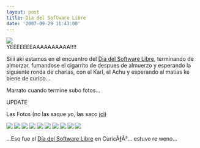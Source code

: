 ```yaml
---
layout: post
title: Dia del Software Libre
date: '2007-09-29 11:43:00'
---
```



[![](http://bp1.blogger.com/_WLj4OeHg5Rg/Rt3sNVrR3uI/AAAAAAAAACE/nBIFCIX8C6c/s400/Sfd-utalca-banner.png)](http://bp1.blogger.com/_WLj4OeHg5Rg/Rt3sNVrR3uI/AAAAAAAAACE/nBIFCIX8C6c/s400/Sfd-utalca-banner.png)  
YEEEEEEEAAAAAAAAAA!!!!

Siiii aki estamos en el encuentro del [Dia del Software Libre](http://curico.diadelsoftwarelibre.cl/), terminando de almorzar, fumandose el cigarrito de despues de almuerzo y esperando la siguiente ronda de charlas, con el Karl, el Achu y esperando al matias ke biene de curico…

Marrato cuando termine subo fotos…

UPDATE

Las Fotos (no las saque yo, las saco [jci](http://jci.codemonkey.cl/))

[![](http://bp3.blogger.com/_WLj4OeHg5Rg/RwKiiRzqqQI/AAAAAAAAAEs/rWojcw9Am2o/s200/1464673193_e379e1edce_b.jpg)](http://bp3.blogger.com/_WLj4OeHg5Rg/RwKiiRzqqQI/AAAAAAAAAEs/rWojcw9Am2o/s1600-h/1464673193_e379e1edce_b.jpg) [![](http://bp1.blogger.com/_WLj4OeHg5Rg/RwKi-xzqqRI/AAAAAAAAAE0/fSPwcbuFlX4/s200/1464655711_4cf4be87ce_o.jpg)](http://bp1.blogger.com/_WLj4OeHg5Rg/RwKi-xzqqRI/AAAAAAAAAE0/fSPwcbuFlX4/s1600-h/1464655711_4cf4be87ce_o.jpg) [![](http://bp0.blogger.com/_WLj4OeHg5Rg/RwKmKhzqqYI/AAAAAAAAAFs/5dQFFim5EWc/s200/1465575028_d16b6d32b4_b.jpg)](http://bp0.blogger.com/_WLj4OeHg5Rg/RwKmKhzqqYI/AAAAAAAAAFs/5dQFFim5EWc/s1600-h/1465575028_d16b6d32b4_b.jpg) [![](http://bp2.blogger.com/_WLj4OeHg5Rg/RwKnJBzqqaI/AAAAAAAAAF8/641fg70gK0A/s200/1465603644_b0fad4d817_b.jpg)](http://bp2.blogger.com/_WLj4OeHg5Rg/RwKnJBzqqaI/AAAAAAAAAF8/641fg70gK0A/s1600-h/1465603644_b0fad4d817_b.jpg) [![](http://bp1.blogger.com/_WLj4OeHg5Rg/RwKmbxzqqZI/AAAAAAAAAF0/8a3FIu3E0TA/s200/1465601576_97eb343000_b.jpg)](http://bp1.blogger.com/_WLj4OeHg5Rg/RwKmbxzqqZI/AAAAAAAAAF0/8a3FIu3E0TA/s1600-h/1465601576_97eb343000_b.jpg) [![](http://bp3.blogger.com/_WLj4OeHg5Rg/RwKjWRzqqSI/AAAAAAAAAE8/_lzaLVUc9Vs/s200/1464674453_49d3ca31a4_b.jpg)](http://bp3.blogger.com/_WLj4OeHg5Rg/RwKjWRzqqSI/AAAAAAAAAE8/_lzaLVUc9Vs/s1600-h/1464674453_49d3ca31a4_b.jpg) [![](http://bp2.blogger.com/_WLj4OeHg5Rg/RwKj7BzqqUI/AAAAAAAAAFM/40mRtkJinKg/s200/1464677241_0399725a60_b.jpg)](http://bp2.blogger.com/_WLj4OeHg5Rg/RwKj7BzqqUI/AAAAAAAAAFM/40mRtkJinKg/s1600-h/1464677241_0399725a60_b.jpg) [![](http://bp2.blogger.com/_WLj4OeHg5Rg/RwKk4BzqqWI/AAAAAAAAAFc/-Qv7YY6gDc4/s200/1464692689_5e9d68a3a1_b.jpg)](http://bp2.blogger.com/_WLj4OeHg5Rg/RwKk4BzqqWI/AAAAAAAAAFc/-Qv7YY6gDc4/s1600-h/1464692689_5e9d68a3a1_b.jpg) [![](http://bp2.blogger.com/_WLj4OeHg5Rg/RwKlwBzqqXI/AAAAAAAAAFk/hJKxNi_wI58/s200/1464737683_7e23c95a03_b.jpg)](http://bp2.blogger.com/_WLj4OeHg5Rg/RwKlwBzqqXI/AAAAAAAAAFk/hJKxNi_wI58/s1600-h/1464737683_7e23c95a03_b.jpg) [![](http://bp3.blogger.com/_WLj4OeHg5Rg/RwKkURzqqVI/AAAAAAAAAFU/Dd_radpf_9M/s200/1464691333_4d66a1a94b_b.jpg)](http://bp3.blogger.com/_WLj4OeHg5Rg/RwKkURzqqVI/AAAAAAAAAFU/Dd_radpf_9M/s1600-h/1464691333_4d66a1a94b_b.jpg)

…Eso fue el [Dia del Software Libre](http://curico.diadelsoftwarelibre.cl/) en CuricÃƒÂ³… estuvo re weno…


